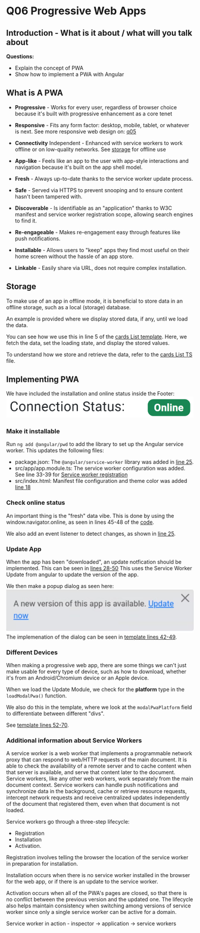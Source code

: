 # Q06 Progressive Web Apps

<!-- References to code will be made in markdown by using: See more in line XX in [name of snippet]("PATH_TO_FILE") -->

## Introduction - What is it about / what will you talk about

**Questions:**

- Explain the concept of PWA
- Show how to implement a PWA with Angular

## What is A PWA

- **Progressive** - Works for every user, regardless of browser choice because it's built with progressive enhancement as a core tenet

- **Responsive** - Fits any form factor: desktop, mobile, tablet, or whatever is next. See more responsive web design on: [q05](https://ninjaneer127.github.io/AFE-Eksamen/q05/)

- **Connectivity** Independent - Enhanced with service workers to work offline or on
low-quality networks. See [storage](#storage) for offline use

- **App-like** - Feels like an app to the user with app-style interactions and navigation because it's built on the app shell model.

- **Fresh** - Always up-to-date thanks to the service worker update process.

- **Safe** - Served via HTTPS to prevent snooping and to ensure content hasn't been tampered with.

- **Discoverable** - Is identifiable as an "application" thanks to W3C manifest and
service worker registration scope, allowing search engines to find it.

- **Re-engageable** - Makes re-engagement easy through features like push notifications.

- **Installable** - Allows users to "keep" apps they find most useful on their home screen without the hassle of an app store.

- **Linkable** - Easily share via URL, does not require complex installation.

## Storage

To make use of an app in offline mode, it is beneficial to store data in an offline storage, such as a local (storage) database.

An example is provided where we display stored data, if any, until we load the data.

You can see how we use this in line 5 of the [cards List template](./src/app/credit-card/credit-card-list/credit-card-list.component.html). Here, we fetch the data, set the loading state, and display the stored values.

To understand how we store and retrieve the data, refer to the [cards List TS](./src/app/credit-card/credit-card-list/credit-card-list.component.ts) file.

## Implementing PWA
<!-- 
see https://hackernoon.com/building-progressive-web-application-pwa-with-angular 
 -->

We have included the installation and online status inside the Footer: ![Connections](images/Connectionstatus.png)

### Make it installable

Run `ng add @angular/pwd` to add the library to set up the Angular service worker. This updates the following files:

- package.json: The `@angular/service-worker` library was added in [line 25](./package.json).
- src/app/app.module.ts: The service worker configuration was added. See line 33-39 for [Service worker registration](./src/app/app.module.ts)
- src/index.html: Manifest file configuration and theme color was added [line 18](./src/index.html)

### Check online status

An important thing is the "fresh" data vibe. This is done by using the window.navigator.online, as seen in lines 45-48 of the [code](./src/app/footer/footer.component.ts).

We also add an event listener to detect changes, as shown in [line 25](./src/app/footer/footer.component.ts).

### Update App

When the app has been "downloaded", an update notfication should be implemented.
This can be seen in [lines 28-50](./src/app/footer/footer.component.ts)
This uses the Service Worker Update from angular to update the version of the app.

We then make a popup dialog as seen here:
![update](images/update.png)
The implemenation of the dialog can be seen in [template lines 42-49](./src/app/footer/footer.component.html).  

### Different Devices

When making a progressive web app, there are some things we can't just make usable for every type of device, such as how to download, whether it's from an Android/Chromium device or an Apple device.

When we load the Update Module, we check for the **platform** type in the `loadModalPwa()` function.

We also do this in the template, where we look at the `modalPwaPlatform` field to differentiate between different "divs".

See [template lines 52-70](./src/app/footer/footer.component.html).  

### Additional information about Service Workers

A service worker is a web worker that implements a programmable network proxy that can respond to web/HTTP requests of the main document. It is able to check the availability of a remote server and to cache content when that server is available, and serve that content later to the document. Service workers, like any other web workers, work separately from the main document context. Service workers can handle push notifications and synchronize data in the background, cache or retrieve resource requests, intercept network requests and receive centralized updates independently of the document that registered them, even when that document is not loaded.

Service workers go through a three-step lifecycle:
 - Registration
 - Installation
 - Activation. 
 
 Registration involves telling the browser the location of the service worker in preparation for installation. 
 
 Installation occurs when there is no service worker installed in the browser for the web app, or if there is an update to the service worker.
 
  Activation occurs when all of the PWA's pages are closed, so that there is no conflict between the previous version and the updated one. The lifecycle also helps maintain consistency when switching among versions of service worker since only a single service worker can be active for a domain.

Service worker in action - inspector -> application -> service workers